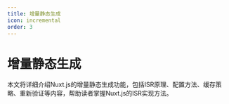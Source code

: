```yaml
---
title: 增量静态生成
icon: incremental
order: 3
---
```


# 增量静态生成

本文将详细介绍Nuxt.js的增量静态生成功能，包括ISR原理、配置方法、缓存策略、重新验证等内容，帮助读者掌握Nuxt.js的ISR实现方法。
